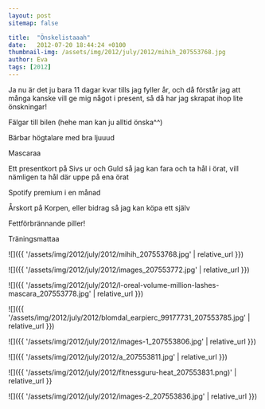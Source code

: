 ```yaml
---
layout: post
sitemap: false

title:  "Önskelistaaah"
date:   2012-07-20 18:44:24 +0100
thumbnail-img: /assets/img/2012/july/2012/mihih_207553768.jpg
author: Eva
tags: [2012]
---
```


Ja nu är det ju bara 11 dagar kvar tills jag fyller år, och då förstår jag att många kanske vill ge mig något i present, så då har jag skrapat ihop lite önskningar!









Fälgar till bilen (hehe man kan ju alltid önska^^)










Bärbar högtalare med bra ljuuud







Mascaraa







Ett presentkort på Sivs ur och Guld så jag kan fara och ta hål i örat, vill nämligen ta hål där uppe på ena örat










Spotify premium i en månad







Årskort på Korpen, eller bidrag så jag kan köpa ett själv







Fettförbrännande piller!







Träningsmattaa

![]({{ '/assets/img/2012/july/2012/mihih_207553768.jpg'  | relative_url }})

![]({{ '/assets/img/2012/july/2012/images_207553772.jpg'  | relative_url }})

![]({{ '/assets/img/2012/july/2012/l-oreal-volume-million-lashes-mascara_207553778.jpg'  | relative_url }})

![]({{ '/assets/img/2012/july/2012/blomdal_earpierc_99177731_207553785.jpg'  | relative_url }})

![]({{ '/assets/img/2012/july/2012/images-1_207553806.jpg'  | relative_url }})

![]({{ '/assets/img/2012/july/2012/a_207553811.jpg'  | relative_url }})

![]({{ '/assets/img/2012/july/2012/fitnessguru-heat_207553831.png)'  | relative_url }}

![]({{ '/assets/img/2012/july/2012/images-2_207553836.jpg'  | relative_url }})

